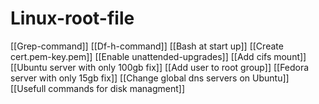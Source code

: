 # Linux-root-file
[[Grep-command]]
[[Df-h-command]]
[[Bash at start up]]
[[Create cert.pem-key.pem]]
[[Enable unattended-upgrades]]
[[Add cifs mount]]
[[Ubuntu server with only 100gb fix]]
[[Add user to root group]]
[[Fedora server with only 15gb fix]]
[[Change global dns servers on Ubuntu]]
[[Usefull commands for disk managment]]